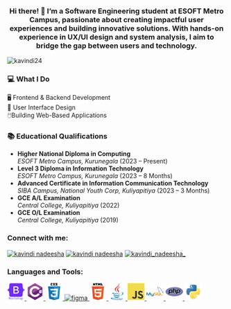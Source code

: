 <h3 align="center">Hi there! 👋 I’m a Software Engineering student at ESOFT Metro Campus, passionate about creating impactful user experiences and building innovative solutions. With hands-on experience in UX/UI design and system analysis, I aim to bridge the gap between users and technology.</h3>

<p align="left"> <img src="https://komarev.com/ghpvc/?username=kavindi24&label=Profile%20views&color=0e75b6&style=flat" alt="kavindi24" /> </p>
<h3>💻 What I Do</h3>
<ul style="list-style-type: none; padding: 0;">
  <li><i class="fas fa-code"></i>🖥️ Frontend & Backend Development</li>
  <li><i class="fas fa-paint-brush"></i>🎨 User Interface Design</li>
  <li><i class="fas fa-laptop-code"></i> 🖱️Building Web-Based Applications</li>
</ul>

<h3>📚 Educational Qualifications</h3>
<ul>
  <li><strong>Higher National Diploma in Computing</strong><br>
      <em>ESOFT Metro Campus, Kurunegala</em> (2023 – Present)
  </li>
  <li><strong>Level 3 Diploma in Information Technology</strong><br>
      <em>ESOFT Metro Campus, Kurunegala</em> (2023 – 8 Months)
  </li>
  <li><strong>Advanced Certificate in Information Communication Technology</strong><br>
      <em>SIBA Campus, National Youth Corp, Kuliyapitiya</em> (2023 – 3 Months)
  </li>
  <li><strong>GCE A/L Examination</strong><br>
      <em>Central College, Kuliyapitiya</em> (2022)
  </li>
  <li><strong>GCE O/L Examination</strong><br>
      <em>Central College, Kuliyapitiya</em> (2019)
  </li>
</ul>

<h3 align="left">Connect with me:</h3>
<p align="left">
<a href="https://linkedin.com/in/kavindi nadeesha" target="blank"><img align="center" src="https://raw.githubusercontent.com/rahuldkjain/github-profile-readme-generator/master/src/images/icons/Social/linked-in-alt.svg" alt="kavindi nadeesha" height="30" width="40" /></a>
<a href="https://fb.com/kavindi nadeesha" target="blank"><img align="center" src="https://raw.githubusercontent.com/rahuldkjain/github-profile-readme-generator/master/src/images/icons/Social/facebook.svg" alt="kavindi nadeesha" height="30" width="40" /></a>
<a href="https://instagram.com/kavindi_nadeesha_" target="blank"><img align="center" src="https://raw.githubusercontent.com/rahuldkjain/github-profile-readme-generator/master/src/images/icons/Social/instagram.svg" alt="kavindi_nadeesha_" height="30" width="40" /></a>
</p>

<h3 align="left">Languages and Tools:</h3>
<p align="left"> <a href="https://getbootstrap.com" target="_blank" rel="noreferrer"> <img src="https://raw.githubusercontent.com/devicons/devicon/master/icons/bootstrap/bootstrap-plain-wordmark.svg" alt="bootstrap" width="40" height="40"/> </a> <a href="https://www.w3schools.com/cs/" target="_blank" rel="noreferrer"> <img src="https://raw.githubusercontent.com/devicons/devicon/master/icons/csharp/csharp-original.svg" alt="csharp" width="40" height="40"/> </a> <a href="https://www.w3schools.com/css/" target="_blank" rel="noreferrer"> <img src="https://raw.githubusercontent.com/devicons/devicon/master/icons/css3/css3-original-wordmark.svg" alt="css3" width="40" height="40"/> </a> <a href="https://www.figma.com/" target="_blank" rel="noreferrer"> <img src="https://www.vectorlogo.zone/logos/figma/figma-icon.svg" alt="figma" width="40" height="40"/> </a> <a href="https://www.w3.org/html/" target="_blank" rel="noreferrer"> <img src="https://raw.githubusercontent.com/devicons/devicon/master/icons/html5/html5-original-wordmark.svg" alt="html5" width="40" height="40"/> </a> <a href="https://www.java.com" target="_blank" rel="noreferrer"> <img src="https://raw.githubusercontent.com/devicons/devicon/master/icons/java/java-original.svg" alt="java" width="40" height="40"/> </a> <a href="https://developer.mozilla.org/en-US/docs/Web/JavaScript" target="_blank" rel="noreferrer"> <img src="https://raw.githubusercontent.com/devicons/devicon/master/icons/javascript/javascript-original.svg" alt="javascript" width="40" height="40"/> </a> <a href="https://www.mysql.com/" target="_blank" rel="noreferrer"> <img src="https://raw.githubusercontent.com/devicons/devicon/master/icons/mysql/mysql-original-wordmark.svg" alt="mysql" width="40" height="40"/> </a> <a href="https://www.php.net" target="_blank" rel="noreferrer"> <img src="https://raw.githubusercontent.com/devicons/devicon/master/icons/php/php-original.svg" alt="php" width="40" height="40"/> </a> <a href="https://www.python.org" target="_blank" rel="noreferrer"> <img src="https://raw.githubusercontent.com/devicons/devicon/master/icons/python/python-original.svg" alt="python" width="40" height="40"/> </a> </p>
